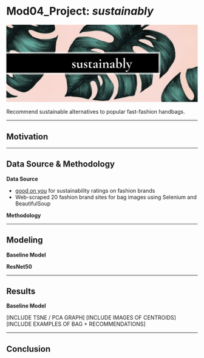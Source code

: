 # Mod04_Project: <i>sustainably</i>
![Image](sustainably_cover1.png)

Recommend sustainable alternatives to popular fast-fashion handbags.
***
## Motivation



***
## Data Source & Methodology

__Data Source__
- [good on you](https://goodonyou.eco/) for sustainability ratings on fashion brands
- Web-scraped 20 fashion brand sites for bag images using Selenium and BeautifulSoup

__Methodology__<br>


***
## Modeling

__Baseline Model__

__ResNet50__


***
## Results

__Baseline Model__

[INCLUDE TSNE / PCA GRAPH]
[INCLUDE IMAGES OF CENTROIDS]
[INCLUDE EXAMPLES OF BAG + RECOMMENDATIONS]

***
## Conclusion
